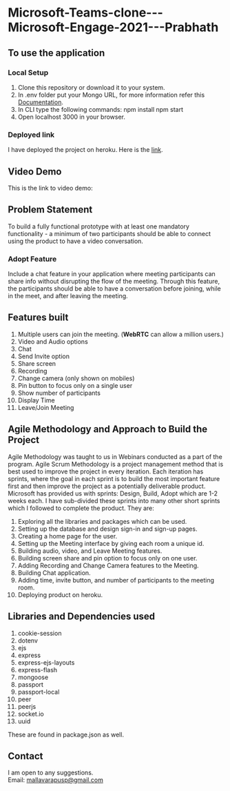 # Microsoft-Teams-clone---Microsoft-Engage-2021---Prabhath
## To use the application
### Local Setup
1. Clone this repository or download it to your system.
2. In .env folder put your Mongo URL, for more information refer this [Documentation](https://docs.atlas.mongodb.com/tutorial/create-new-cluster/).
3. In CLI type the following commands:
    npm install
    npm start
4. Open localhost 3000 in your browser.

### Deployed link
I have deployed the project on heroku. Here is the [link](https://ms-teams.herokuapp.com/).

## Video Demo 
This is the link to video demo: 

## Problem Statement
To build a fully functional prototype with at least one mandatory functionality - a minimum of two participants should be able to connect using the product to have a video conversation.

### Adopt Feature
Include a chat feature in your application where meeting participants can share info without disrupting the flow of the meeting. Through this feature, the participants should be able to have a conversation before joining, while in the meet, and after leaving the meeting.

## Features built 
1. Multiple users can join the meeting. (**WebRTC** can allow a million users.)
2. Video and Audio options
3. Chat
4. Send Invite option
5. Share screen
6. Recording
7. Change camera (only shown on mobiles)
8. Pin button to focus only on a single user
9. Show number of participants
10. Display Time
11. Leave/Join Meeting

## Agile Methodology and Approach to Build the Project
Agile Methodology was taught to us in Webinars conducted as a part of the program. Agile Scrum Methodology is a project management method that is best used to improve the project in every iteration. Each iteration has sprints, where the goal in each sprint is to build the most important feature first and then improve the project as a potentially deliverable product. Microsoft has provided us with sprints: Design, Build, Adopt which are 1-2 weeks each.
I have sub-divided these sprints into many other short sprints which I followed to complete the product. They are:
1. Exploring all the libraries and packages which can be used.
2. Setting up the database and design sign-in and sign-up pages.
3. Creating a home page for the user.
4. Setting up the Meeting interface by giving each room a unique id.
5. Building audio, video, and Leave Meeting features.
6. Building screen share and pin option to focus only on one user.
7. Adding Recording and Change Camera features to the Meeting.
8. Building Chat application.
9. Adding time, invite button, and number of participants to the meeting room.
10. Deploying product on heroku.

## Libraries and Dependencies used
1. cookie-session
2. dotenv
3. ejs
4. express
5. express-ejs-layouts
6. express-flash
7. mongoose
8. passport
9. passport-local
10. peer
11. peerjs
12. socket.io
13. uuid

These are found in package.json as well.

## Contact
I am open to any suggestions.<br>
Email: mallavarapusp@gmail.com

